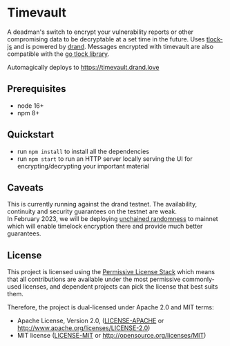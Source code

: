 # Timevault 

A deadman's switch to encrypt your vulnerability reports or other compromising data to be decryptable at a set time in the future.  Uses [tlock-js](https://github.com/drand/tlock-js) and is powered by [drand](https://drand.love).
Messages encrypted with timevault are also compatible with the [go tlock library](https://github.com/drand/tlock).

Automagically deploys to https://timevault.drand.love

## Prerequisites
- node 16+
- npm 8+

## Quickstart
- run `npm install` to install all the dependencies
- run `npm start` to run an HTTP server locally serving the UI for encrypting/decrypting your important material

## Caveats

This is currently running against the drand testnet.  The availability, continuity and security guarantees on the testnet are weak.  
In February 2023, we will be deploying [unchained randomness](https://drand.love/docs/cryptography/#randomness) to mainnet which will enable timelock encryption there and provide much better guarantees.

## License

This project is licensed using the [Permissive License Stack](https://protocol.ai/blog/announcing-the-permissive-license-stack/) which means that all contributions are available under the most permissive commonly-used licenses, and dependent projects can pick the license that best suits them.

Therefore, the project is dual-licensed under Apache 2.0 and MIT terms:

- Apache License, Version 2.0, ([LICENSE-APACHE](https://github.com/drand/timevault/blob/master/LICENSE-APACHE) or http://www.apache.org/licenses/LICENSE-2.0)
- MIT license ([LICENSE-MIT](https://github.com/drand/timevault/blob/master/LICENSE-MIT) or http://opensource.org/licenses/MIT)